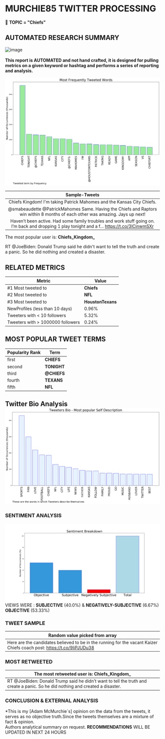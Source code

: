 # MURCHIE85 TWITTER PROCESSING 
&#x1F34E; **TOPIC = "Chiefs"**

## AUTOMATED RESEARCH SUMMARY

![image](https://marketingplatform.google.com/about/static/images/gmp/analytics-smb-benefit.jpg)
<br></br>
<b> This report is AUTOMATED and not hand crafted, it is designed for pulling metrics on a given keyword or hashtag and performs a series of reporting and analysis.</b>



![image](TWEETS.png)



|                **Sample-Tweets**        |
| :-------------: |
| Chiefs Kingdom! I'm taking Patrick Mahomes and the Kansas City Chiefs. |
| @smabeaudette @PatrickMahomes Same. Having the Chiefs and Raptors win within 8 months of each other was amazing. Jays up next! |
| Haven’t been active. Had some family troubles and work stuff going on. I’m back and dropping 1 play tonight and a f… https://t.co/3lCjnwmSXr |

The most popular user is: **Chiefs_Kingdom_**
<div class="alert alert-block alert-danger"> RT @JoeBiden: Donald Trump said he didn't want to tell the truth and create a panic. So he did nothing and created a disaster.</div>

## RELATED METRICS<br>
| Metric | Value |
| ------------- | ------------- |
| #1 Most tweeted to  | **Chiefs** |
| #2 Most tweeted to  | **NFL** |
| #3 Most tweeted to  | **HoustonTexans** |
| NewProfiles (less than 10 days) | 0.96%  |
| Tweeters with < 10 followers  | 5.32%|
| Tweeters with > 1000000 followers  | 0.24%  |



## MOST POPULAR TWEET TERMS 


| Popularity Rank  | Term |
| ------------- | ------------- |
| first  | **CHIEFS**  |
| second  | **TONIGHT**  |
| third  | **@CHIEFS** |
| fourth  | **TEXANS**  |
| fifth  | **NFL**  |


## Twitter Bio Analysis![image](BIO.png)
### SENTIMENT ANALYSIS
![image](sentiment.png)
VIEWS WERE : **SUBJECTIVE**  (40.0%) & **NEGATIVELY-SUBJECTIVE** (6.67%) **OBJECTIVE** (53.33%)

### TWEET SAMPLE 
| Random value picked from array |
| ------------- |
|Here are the candidates believed to be in the running for the vacant Kaizer Chiefs coach post: https://t.co/9IiPJUDu38 |

### MOST RETWEETED 

| The most retweeted user is: **Chiefs_Kingdom_**  |
| ------------- |
| RT @JoeBiden: Donald Trump said he didn't want to tell the truth and create a panic. So he did nothing and created a disaster. |

### CONCLUSION & EXTERNAL ANALYSIS

*This is my [Adam McMurchie`s] opinion on the data from the tweets, it serves as no objective truth.Since the tweets themselves are a mixture of fact & opinion.<br>
Authors analytical summary on request.
**RECOMMENDATIONS** WILL BE UPDATED IN NEXT  24 HOURS <br>